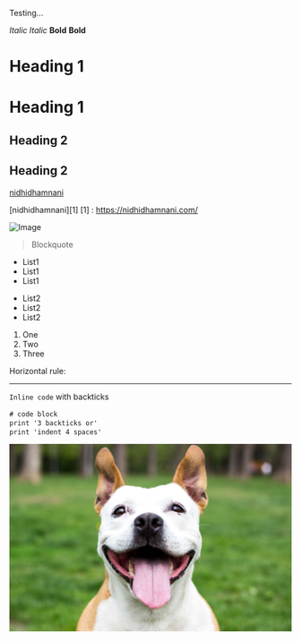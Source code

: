 Testing...

*Italic* _Italic_
**Bold** __Bold__

# Heading 1 

Heading 1
=========

## Heading 2

Heading 2
---------

[nidhidhamnani](https://nidhidhamnani.com/)

[nidhidhamnani][1]
[1] : https://nidhidhamnani.com/

![Image](https://nidhidhamnani.com/authors/admin/avatar_hub52755ca218f797998195cf88a82287c_264937_270x270_fill_q75_lanczos_center.jpg)

> Blockquote

* List1
* List1
* List1

- List2
- List2
- List2

1. One
2. Two
3. Three


Horizontal rule:

---

`Inline code` with backticks

```
# code block
print '3 backticks or'
print 'indent 4 spaces'
```

![dog](dog.jpg)
